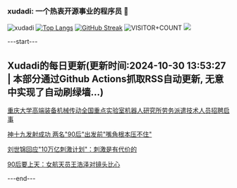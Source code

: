 ### xudadi: 一个热衷开源事业的程序员 👋

![xudadi](https://github-readme-stats-git-masterorgs-github-readme-stats-team.vercel.app/api?username=xudadi)
[![Top Langs](https://github-readme-stats.vercel.app/api/top-langs/?username=xudadi)](https://github.com/anuraghazra/github-readme-stats)
[![GitHub Streak](https://streak-stats.demolab.com?user=xudadi&locale=zh_Hans)](https://git.io/streak-stats)
![VISITOR+COUNT](https://komarev.com/ghpvc/?username=xudadi&label=VISITOR+COUNT)
![](https://raw.githubusercontent.com/xudadi/xudadi/main/assets/github-contribution-grid-snake.svg)


---start---

## Xudadi的每日更新(更新时间:2024-10-30 13:53:27 | 本部分通过Github Actions抓取RSS自动更新, 无意中实现了自动刷绿墙...)

[重庆大学高端装备机械传动全国重点实验室机器人研究所劳务派遣技术人员招聘启事](https://www.gongkaoleida.com/article/2174022)

[神十九发射成功 两名"90后"出发前"嘴角根本压不住"](https://m.163.com/news/article/JFNUJMHA055040N3.html)

[刘世锦回应"10万亿刺激计划"：刺激是有代价的](https://m.163.com/news/article/JFMSMCU40519DDQ2.html)

[90后要上天：女航天员王浩泽对镜头比心](https://m.163.com/news/article/JFNDOB8V000189PS.html)

---end---
